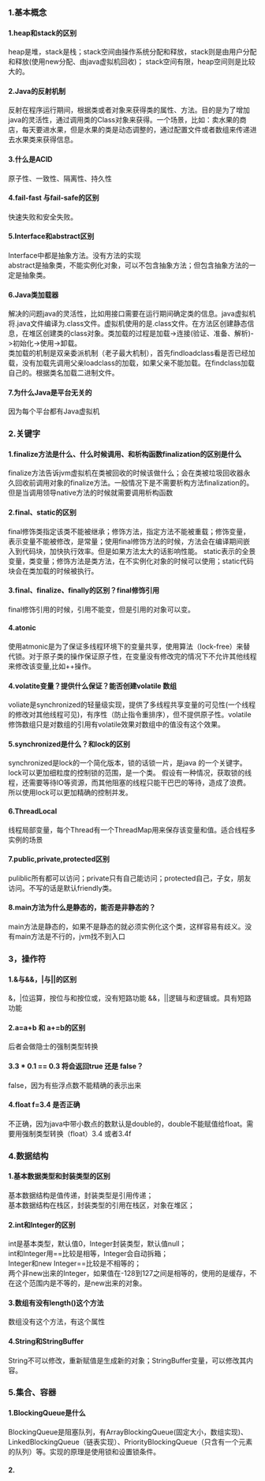 ### 1.基本概念
#### 1.heap和stack的区别
heap是堆，stack是栈；stack空间由操作系统分配和释放，stack则是由用户分配和释放(使用new分配、由java虚拟机回收)； stack空间有限，heap空间则是比较大的。
#### 2.Java的反射机制
反射在程序运行期间，根据类或者对象来获得类的属性、方法。目的是为了增加java的灵活性，通过调用类的Class对象来获得。一个场景，比如：卖水果的商店，每天要进水果，但是水果的类是动态调整的，通过配置文件或者数组来传递进去水果类来获得信息。
#### 3.什么是ACID
原子性、一致性、隔离性、持久性
#### 4.fail-fast 与fail-safe的区别
快速失败和安全失败。
#### 5.Interface和abstract区别
Interface中都是抽象方法。没有方法的实现       
abstract是抽象类，不能实例化对象，可以不包含抽象方法；但包含抽象方法的一定是抽象类。
#### 6.Java类加载器
解决的问题java的灵活性，比如用接口需要在运行期间确定类的信息。java虚拟机将.java文件编译为.class文件。虚拟机使用的是.class文件。在方法区创建静态信息，在堆区创建类的class对象。类加载的过程是加载->连接(验证、准备、解析)->初始化->使用->卸载。     
类加载的机制是双亲委派机制（老子最大机制），首先findloadclass看是否已经加载，没有加载先调用父亲loadclass的加载，如果父亲不能加载。在findclass加载自己的。根据类名加载二进制文件。
#### 7.为什么Java是平台无关的
因为每个平台都有Java虚拟机


### 2.关键字
#### 1.finalize方法是什么、什么时候调用、和析构函数finalization的区别是什么             
finalize方法告诉jvm虚拟机在类被回收的时候该做什么；会在类被垃圾回收器永久回收前调用对象的finalize方法。一般情况下是不需要析构方法finalization的。但是当调用领导native方法的时候就需要调用析构函数
#### 2.final、static的区别
final修饰类指定该类不能被继承；修饰方法，指定方法不能被重载；修饰变量，表示变量不能被修改，是常量；使用final修饰方法的时候，方法会在编译期间嵌入到代码块，加快执行效率。但是如果方法太大的话影响性能。
static表示的全景变量，类变量；修饰方法是类方法，在不实例化对象的时候可以使用；static代码块会在类加载的时候被执行。
#### 3.final、finalize、finally的区别？final修饰引用
final修饰引用的时候，引用不能变，但是引用的对象可以变。
#### 4.atonic
使用atmonic是为了保证多线程环境下的变量共享，使用算法（lock-free）来替代锁。对于原子类的操作保证原子性，在变量没有修改完的情况下不允许其他线程来修改该变量,比如++操作。
#### 4.volatite变量？提供什么保证？能否创建volatile 数组   
voliate是synchronized的轻量级实现，提供了多线程共享变量的可见性(一个线程的修改对其他线程可见)，有序性（防止指令重排序），但不提供原子性。volatile修饰数组只是对数组的引用有volatile效果对数组中的值没有这个效果。
#### 5.synchronized是什么？和lock的区别
synchronized是lock的一个简化版本，锁的话锁一片，是java 的一个关键字。
lock可以更加细粒度的控制锁的范围，是一个类。
假设有一种情况，获取锁的线程，还需要等待IO等资源，而其他阻塞的线程只能干巴巴的等待，造成了浪费。所以使用lock可以更加精确的控制并发。
#### 6.ThreadLocal
线程局部变量，每个Thread有一个ThreadMap用来保存该变量和值。适合线程多实例的场景
#### 7.public,private,protected区别
puliblic所有都可以访问；private只有自己能访问；protected自己，子女，朋友访问。不写的话是默认friendly类。
#### 8.main方法为什么是静态的，能否是非静态的？
main方法是静态的，如果不是静态的就必须实例化这个类，这样容易有歧义。没有main方法是不行的，jvm找不到入口

### 3，操作符
#### 1.&与&&，|与||的区别
&，|位运算，按位与和按位或，没有短路功能
&&，||逻辑与和逻辑或。具有短路功能
#### 2.a=a+b 和 a+=b的区别
后者会做隐士的强制类型转换
#### 3.3 * 0.1 == 0.3 将会返回true 还是 false？
false，因为有些浮点数不能精确的表示出来
#### 4.float f=3.4 是否正确
不正确，因为java中带小数点的数默认是double的，double不能赋值给float。需要用强制类型转换（float）3.4 或者3.4f

### 4.数据结构
#### 1.基本数据类型和封装类型的区别
基本数据结构是值传递，封装类型是引用传递；     
基本数据结构在栈区，封装类型的引用在栈区，对象在堆区；     
#### 2.int和Integer的区别
int是基本类型，默认值0，Integer封装类型，默认值null；    
int和Integer用==比较是相等，Integer会自动拆箱；        
Integer和new Integer==比较是不相等的；     
两个非new出来的Integer，如果值在-128到127之间是相等的，使用的是缓存，不在这个范围内是不等的，是new出来的对象。
#### 3.数组有没有length()这个方法
数组没有这个方法，有这个属性
#### 4.String和StringBuffer
String不可以修改，重新赋值是生成新的对象；StringBuffer变量，可以修改其内容。

### 5.集合、容器
#### 1.BlockingQueue是什么
BlockingQueue是阻塞队列，有ArrayBlockingQueue(固定大小，数组实现)、LinkedBlockingQueue（链表实现）、PriorityBlockingQueue（只含有一个元素的队列）等。实现的原理是使用锁和设置锁条件。
#### 2.
